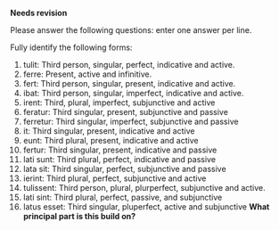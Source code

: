 **Needs revision**


Please answer the following questions: enter one answer per line.

Fully identify the following forms:

1. tulit: Third person, singular, perfect, indicative and active.
2. ferre: Present, active and infinitive.
3. fert: Third person, singular, present, indicative and active.
4. ibat: Third person, singular, imperfect, indicative and active.
5. irent: Third, plural, imperfect, subjunctive and active
6. feratur: Third singular, present, subjunctive and passive
7. ferretur: Third singular, imperfect, subjunctive and passive
8. it: Third singular, present, indicative and active
9. eunt: Third plural, present, indicative and active
10. fertur: Third singular, present, indicative and passive
11. lati sunt: Third plural, perfect, indicative and passive
12. lata sit: Third singular, perfect, subjunctive and passive
13. ierint: Third plural, perfect, subjunctive and active
14. tulissent: Third person, plural, plurperfect, subjunctive and active.
15. lati sint: Third plural, perfect, passive, and subjunctive
16. latus esset: Third singular, pluperfect, active and subjunctive **What principal part is this build on?**
